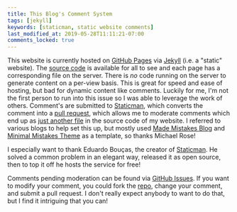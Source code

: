 ```yaml
---
title: This Blog's Comment System
tags: [jekyll]
keywords: [staticman, static website comments]
last_modified_at: 2019-05-28T11:11:21-07:00
comments_locked: true
---
```


This website is currently hosted on [GitHub Pages] via [Jekyll] (i.e. a "static" website). The [source code][repo] is available for all to see and each page has a corresponding file on the server. There is *no* code running on the server to generate content on a per-view basis. This is great for speed and ease of hosting, but bad for dynamic content like comments. Luckily for me, I'm not the first person to run into this issue so I was able to leverage the work of others. Comment's are submitted to [Staticman], which converts the comment into a [pull request], which allows me to moderate comments which end up as [just another file] in the source code of my website. I referred to various blogs to help set this up, but mostly used [Made Mistakes Blog] and [Minimal Mistakes Theme] as a template, so thanks Michael Rose!

I especially want to thank Eduardo Bouças, the creator of [Staticman]. He solved a common problem in an elegant way, released it as open source, then to top it off he hosts the service for free!

Comments pending moderation can be found via [GitHub Issues]. If you want to modify your comment, you could fork the [repo], change your comment, and submit a pull request. I don't really expect anybody to want to do that, but I find it intriguing that you can!


[GitHub Pages]:            https://pages.github.com
[Jekyll]:                  https://jekyllrb.com
[repo]:                    https://github.com/dansmith65/dansmith65.github.io
[Staticman]:               https://staticman.net
[pull request]:            https://github.com/dansmith65/dansmith65.github.io/pull/5
[just another file]:       https://github.com/dansmith65/dansmith65.github.io/blob/8e80ac3075f2f128d8380523612b7509bbfea977/_data/comments/2017/comments/comment-1488591968314.yml
[Made Mistakes Blog]:      https://mademistakes.com/articles/jekyll-static-comments/
[Minimal Mistakes Theme]:  https://mademistakes.com/work/minimal-mistakes-jekyll-theme/
[GitHub Issues]:           https://github.com/dansmith65/dansmith65.github.io/issues
